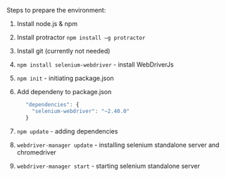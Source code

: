 Steps to prepare the environment:

1. Install node.js & npm

2. Install protractor `npm install –g protractor`

3. Install git (currently not needed)

4. `npm install selenium-webdriver` - install WebDriverJs

5. `npm init` - initiating package.json

6. Add dependeny to package.json

```js
      "dependencies": {
        "selenium-webdriver": "~2.40.0"
      }
```

7. `npm update` - adding dependencies

8. `webdriver-manager update` - installing selenium standalone server and chromedriver

9. `webdriver-manager start` - starting selenium standalone server
